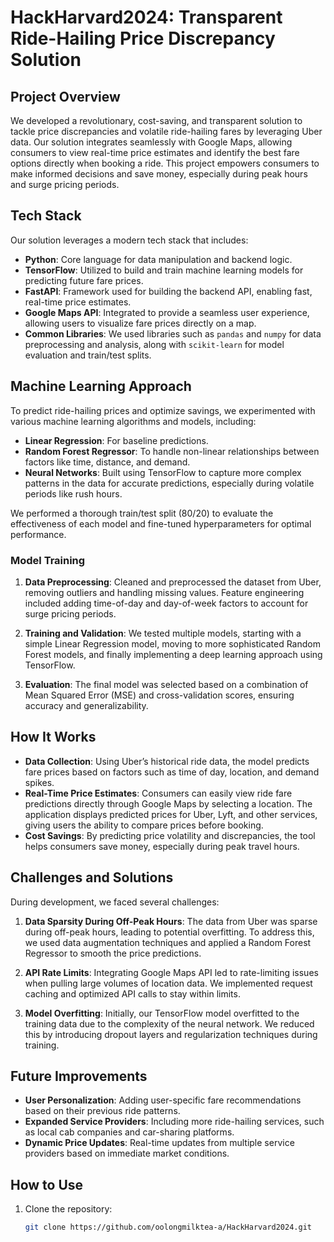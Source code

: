 # HackHarvard2024: Transparent Ride-Hailing Price Discrepancy Solution

## Project Overview
We developed a revolutionary, cost-saving, and transparent solution to tackle price discrepancies and volatile ride-hailing fares by leveraging Uber data. Our solution integrates seamlessly with Google Maps, allowing consumers to view real-time price estimates and identify the best fare options directly when booking a ride. This project empowers consumers to make informed decisions and save money, especially during peak hours and surge pricing periods.

## Tech Stack
Our solution leverages a modern tech stack that includes:

- **Python**: Core language for data manipulation and backend logic.
- **TensorFlow**: Utilized to build and train machine learning models for predicting future fare prices.
- **FastAPI**: Framework used for building the backend API, enabling fast, real-time price estimates.
- **Google Maps API**: Integrated to provide a seamless user experience, allowing users to visualize fare prices directly on a map.
- **Common Libraries**: We used libraries such as `pandas` and `numpy` for data preprocessing and analysis, along with `scikit-learn` for model evaluation and train/test splits.

## Machine Learning Approach

To predict ride-hailing prices and optimize savings, we experimented with various machine learning algorithms and models, including:

- **Linear Regression**: For baseline predictions.
- **Random Forest Regressor**: To handle non-linear relationships between factors like time, distance, and demand.
- **Neural Networks**: Built using TensorFlow to capture more complex patterns in the data for accurate predictions, especially during volatile periods like rush hours.

We performed a thorough train/test split (80/20) to evaluate the effectiveness of each model and fine-tuned hyperparameters for optimal performance.

### Model Training
1. **Data Preprocessing**: Cleaned and preprocessed the dataset from Uber, removing outliers and handling missing values. Feature engineering included adding time-of-day and day-of-week factors to account for surge pricing periods.
   
2. **Training and Validation**: We tested multiple models, starting with a simple Linear Regression model, moving to more sophisticated Random Forest models, and finally implementing a deep learning approach using TensorFlow.

3. **Evaluation**: The final model was selected based on a combination of Mean Squared Error (MSE) and cross-validation scores, ensuring accuracy and generalizability.

## How It Works
- **Data Collection**: Using Uber’s historical ride data, the model predicts fare prices based on factors such as time of day, location, and demand spikes.
- **Real-Time Price Estimates**: Consumers can easily view ride fare predictions directly through Google Maps by selecting a location. The application displays predicted prices for Uber, Lyft, and other services, giving users the ability to compare prices before booking.
- **Cost Savings**: By predicting price volatility and discrepancies, the tool helps consumers save money, especially during peak travel hours.

## Challenges and Solutions
During development, we faced several challenges:
1. **Data Sparsity During Off-Peak Hours**: The data from Uber was sparse during off-peak hours, leading to potential overfitting. To address this, we used data augmentation techniques and applied a Random Forest Regressor to smooth the price predictions.
   
2. **API Rate Limits**: Integrating Google Maps API led to rate-limiting issues when pulling large volumes of location data. We implemented request caching and optimized API calls to stay within limits.

3. **Model Overfitting**: Initially, our TensorFlow model overfitted to the training data due to the complexity of the neural network. We reduced this by introducing dropout layers and regularization techniques during training.

## Future Improvements
- **User Personalization**: Adding user-specific fare recommendations based on their previous ride patterns.
- **Expanded Service Providers**: Including more ride-hailing services, such as local cab companies and car-sharing platforms.
- **Dynamic Price Updates**: Real-time updates from multiple service providers based on immediate market conditions.

## How to Use
1. Clone the repository:
   ```bash
   git clone https://github.com/oolongmilktea-a/HackHarvard2024.git
